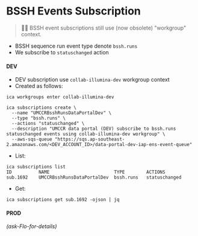 # BSSH Events Subscription

> 🙋‍♂️ BSSH event subscriptions still use (now obsolete) "workgroup" context.

- BSSH sequence run event type denote `bssh.runs`
- We subscribe to `statuschanged` action

#### DEV 

- DEV subscription use `collab-illumina-dev` workgroup context
- Created as follows:
```
ica workgroups enter collab-illumina-dev

ica subscriptions create \
  --name "UMCCRBsshRunsDataPortalDev" \
  --type "bssh.runs" \
  --actions "statuschanged" \
  --description "UMCCR data portal (DEV) subscribe to bssh.runs statuschanged events using collab-illumina-dev workgroup" \
  --aws-sqs-queue "https://sqs.ap-southeast-2.amazonaws.com/<DEV_ACCOUNT_ID>/data-portal-dev-iap-ens-event-queue"
```

- List:
```
ica subscriptions list
ID      	NAME                      	TYPE     	ACTIONS
sub.1692	UMCCRBsshRunsDataPortalDev	bssh.runs	statuschanged
```

- Get:
```
ica subscriptions get sub.1692 -ojson | jq
```

#### PROD

_(ask-Flo-for-details)_
